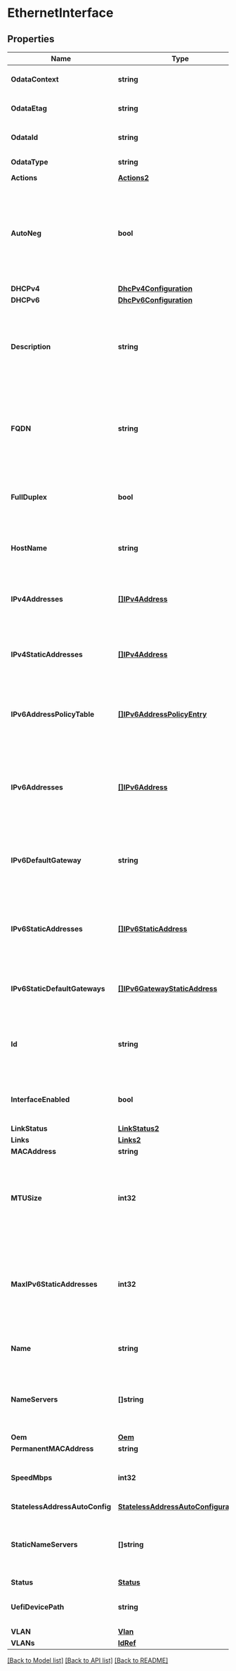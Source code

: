 # EthernetInterface

## Properties
Name | Type | Description | Notes
------------ | ------------- | ------------- | -------------
**OdataContext** | **string** | The OData description of a payload. | [optional] 
**OdataEtag** | **string** | The current ETag of the resource. | [optional] 
**OdataId** | **string** | The unique identifier for a resource. | 
**OdataType** | **string** | The type of a resource. | 
**Actions** | [**Actions2**](Actions_2.md) |  | [optional] 
**AutoNeg** | **bool** | This indicates if the speed and duplex are automatically negotiated and configured on this interface. | [optional] 
**DHCPv4** | [**DhcPv4Configuration**](DHCPv4Configuration.md) |  | [optional] 
**DHCPv6** | [**DhcPv6Configuration**](DHCPv6Configuration.md) |  | [optional] 
**Description** | **string** | Provides a description of this resource and is used for commonality  in the schema definitions. | [optional] 
**FQDN** | **string** | This is the complete, fully qualified domain name obtained by DNS for this interface. | [optional] 
**FullDuplex** | **bool** | This indicates if the interface is in Full Duplex mode or not. | [optional] 
**HostName** | **string** | The DNS Host Name, without any domain information. | [optional] 
**IPv4Addresses** | [**[]IPv4Address**](IPv4Address.md) | The IPv4 addresses currently assigned to this interface. | [optional] 
**IPv4StaticAddresses** | [**[]IPv4Address**](IPv4Address.md) | The IPv4 static addresses assigned to this interface. | [optional] 
**IPv6AddressPolicyTable** | [**[]IPv6AddressPolicyEntry**](IPv6AddressPolicyEntry.md) | An array representing the RFC 6724 Address Selection Policy Table. | [optional] 
**IPv6Addresses** | [**[]IPv6Address**](IPv6Address.md) | Enumerates in an array all of the currently assigned IPv6 addresses on this interface. | [optional] 
**IPv6DefaultGateway** | **string** | This is the IPv6 default gateway address that is currently in use on this interface. | [optional] 
**IPv6StaticAddresses** | [**[]IPv6StaticAddress**](IPv6StaticAddress.md) | Represents in an array all of the IPv6 static addresses to be assigned on this interface. | [optional] 
**IPv6StaticDefaultGateways** | [**[]IPv6GatewayStaticAddress**](IPv6GatewayStaticAddress.md) | The IPv6 static default gateways for this interface. | [optional] 
**Id** | **string** | Uniquely identifies the resource within the collection of like resources. | 
**InterfaceEnabled** | **bool** | This indicates whether this interface is enabled. | [optional] 
**LinkStatus** | [**LinkStatus2**](LinkStatus_2.md) |  | [optional] 
**Links** | [**Links2**](Links_2.md) |  | [optional] 
**MACAddress** | **string** |  | [optional] 
**MTUSize** | **int32** | This is the currently configured Maximum Transmission Unit (MTU) in bytes on this interface. | [optional] 
**MaxIPv6StaticAddresses** | **int32** | This indicates the maximum number of Static IPv6 addresses that can be configured on this interface. | [optional] 
**Name** | **string** | The name of the resource or array element. | 
**NameServers** | **[]string** | This represents DNS name servers that are currently in use on this interface. | [optional] 
**Oem** | [**Oem**](Oem.md) |  | [optional] 
**PermanentMACAddress** | **string** |  | [optional] 
**SpeedMbps** | **int32** | This is the current speed in Mbps of this interface. | [optional] 
**StatelessAddressAutoConfig** | [**StatelessAddressAutoConfiguration**](StatelessAddressAutoConfiguration.md) |  | [optional] 
**StaticNameServers** | **[]string** | A statically defined set of DNS server IP addresses (both IPv4 and IPv6). | [optional] 
**Status** | [**Status**](Status.md) |  | [optional] 
**UefiDevicePath** | **string** | The UEFI device path for this interface. | [optional] 
**VLAN** | [**Vlan**](VLAN.md) |  | [optional] 
**VLANs** | [**IdRef**](idRef.md) |  | [optional] 

[[Back to Model list]](../README.md#documentation-for-models) [[Back to API list]](../README.md#documentation-for-api-endpoints) [[Back to README]](../README.md)


